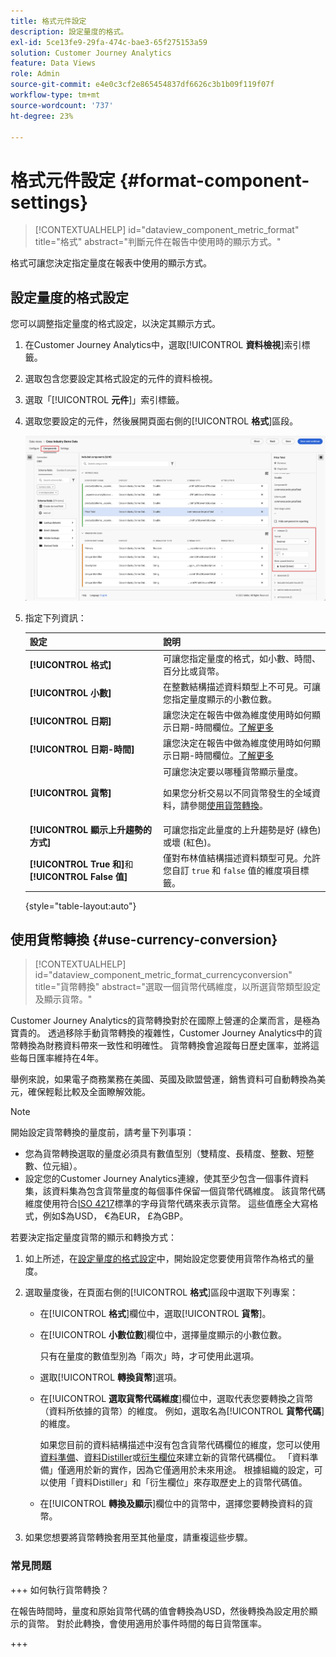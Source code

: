 ```yaml
---
title: 格式元件設定
description: 設定量度的格式。
exl-id: 5ce13fe9-29fa-474c-bae3-65f275153a59
solution: Customer Journey Analytics
feature: Data Views
role: Admin
source-git-commit: e4e0c3cf2e865454837df6626c3b1b09f119f07f
workflow-type: tm+mt
source-wordcount: '737'
ht-degree: 23%

---
```


# 格式元件設定 {#format-component-settings}

<!-- markdownlint-disable MD034 -->

>[!CONTEXTUALHELP]
>id="dataview_component_metric_format"
>title="格式"
>abstract="判斷元件在報告中使用時的顯示方式。"

<!-- markdownlint-enable MD034 -->


格式可讓您決定指定量度在報表中使用的顯示方式。

## 設定量度的格式設定

您可以調整指定量度的格式設定，以決定其顯示方式。

1. 在Customer Journey Analytics中，選取&#x200B;[!UICONTROL **資料檢視**]&#x200B;索引標籤。

1. 選取包含您要設定其格式設定的元件的資料檢視。

1. 選取「[!UICONTROL **元件**]」索引標籤。

1. 選取您要設定的元件，然後展開頁面右側的&#x200B;[!UICONTROL **格式**]&#x200B;區段。

   ![格式設定](../assets/format-settings.png)

1. 指定下列資訊：

   | 設定 | 說明 |
   | --- | --- |
   | **[!UICONTROL 格式]** | 可讓您指定量度的格式，如小數、時間、百分比或貨幣。 |
   | **[!UICONTROL 小數]** | 在整數結構描述資料類型上不可見。可讓您指定量度顯示的小數位數。 |
   | **[!UICONTROL 日期]** | 讓您決定在報告中做為維度使用時如何顯示日期-時間欄位。[了解更多](../../use-cases/data-views/data-views-usecases.md#date-and-date-time-use-cases) |
   | **[!UICONTROL 日期-時間]** | 讓您決定在報告中做為維度使用時如何顯示日期-時間欄位。[了解更多](../../use-cases/data-views/data-views-usecases.md#date-and-date-time-use-cases) |
   | **[!UICONTROL 貨幣]** | 可讓您決定要以哪種貨幣顯示量度。 <p>如果您分析交易以不同貨幣發生的全域資料，請參閱[使用貨幣轉換](#use-currency-conversion)。</p> |
   | **[!UICONTROL 顯示上升趨勢的方式]** | 可讓您指定此量度的上升趨勢是好 (綠色) 或壞 (紅色)。 |
   | **[!UICONTROL True 和]**&#x200B;和 **[!UICONTROL False 值]** | 僅對布林值結構描述資料類型可見。允許您自訂 `true` 和 `false` 值的維度項目標籤。 |

   {style="table-layout:auto"}

## 使用貨幣轉換 {#use-currency-conversion}

<!-- markdownlint-disable MD034 -->

>[!CONTEXTUALHELP]
>id="dataview_component_metric_format_currencyconversion"
>title="貨幣轉換"
>abstract="選取一個貨幣代碼維度，以所選貨幣類型設定及顯示貨幣。"

<!-- markdownlint-enable MD034 -->

Customer Journey Analytics的貨幣轉換對於在國際上營運的企業而言，是極為寶貴的。 透過移除手動貨幣轉換的複雜性，Customer Journey Analytics中的貨幣轉換為財務資料帶來一致性和明確性。 貨幣轉換會追蹤每日歷史匯率，並將這些每日匯率維持在4年。

舉例來說，如果電子商務業務在美國、英國及歐盟營運，銷售資料可自動轉換為美元，確保輕鬆比較及全面瞭解效能。

>[!NOTE]
>
>開始設定貨幣轉換的量度前，請考量下列事項：
>
>* 您為貨幣轉換選取的量度必須具有數值型別（雙精度、長精度、整數、短整數、位元組）。
>* 設定您的Customer Journey Analytics連線，使其至少包含一個事件資料集，該資料集為包含貨幣量度的每個事件保留一個貨幣代碼維度。 該貨幣代碼維度使用符合[ISO 4217](https://www.iso.org/iso-4217-currency-codes.html)標準的字母貨幣代碼來表示貨幣。 這些值應全大寫格式，例如$為USD， €為EUR， £為GBP。

若要決定指定量度貨幣的顯示和轉換方式：

1. 如上所述，在[設定量度的格式設定](#configure-format-settings-for-a-metric)中，開始設定您要使用貨幣作為格式的量度。

1. 選取量度後，在頁面右側的&#x200B;[!UICONTROL **格式**]&#x200B;區段中選取下列專案：

   * 在&#x200B;[!UICONTROL **格式**]&#x200B;欄位中，選取&#x200B;[!UICONTROL **貨幣**]。

   * 在&#x200B;[!UICONTROL **小數位數**]&#x200B;欄位中，選擇量度顯示的小數位數。

     只有在量度的數值型別為「兩次」時，才可使用此選項。

   * 選取&#x200B;[!UICONTROL **轉換貨幣**]&#x200B;選項。

   * 在&#x200B;[!UICONTROL **選取貨幣代碼維度**]&#x200B;欄位中，選取代表您要轉換之貨幣（資料所依據的貨幣）的維度。 例如，選取名為&#x200B;[!UICONTROL **貨幣代碼**]&#x200B;的維度。

     如果您目前的資料結構描述中沒有包含貨幣代碼欄位的維度，您可以使用[資料準備](https://experienceleague.adobe.com/docs/experience-platform/data-prep/home.html?lang=zh-Hant)、[資料Distiller](https://experienceleague.adobe.com/docs/experience-platform/query/data-distiller/overview.html)或[衍生欄位](/help/data-views/derived-fields/derived-fields.md)來建立新的貨幣代碼欄位。 「資料準備」僅適用於新的實作，因為它僅適用於未來用途。 根據組織的設定，可以使用「資料Distiller」和「衍生欄位」來存取歷史上的貨幣代碼值。

   * 在&#x200B;[!UICONTROL **轉換及顯示**]&#x200B;欄位中的貨幣中，選擇您要轉換資料的貨幣。

1. 如果您想要將貨幣轉換套用至其他量度，請重複這些步驟。



### 常見問題

+++ 如何執行貨幣轉換？

在報告時間時，量度和原始貨幣代碼的值會轉換為USD，然後轉換為設定用於顯示的貨幣。 對於此轉換，會使用適用於事件時間的每日貨幣匯率。

+++

